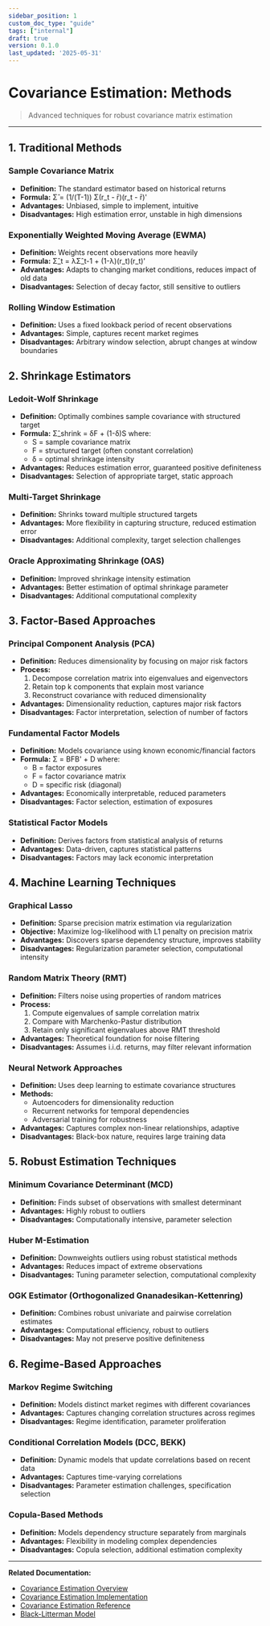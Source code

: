 ```yaml
---
sidebar_position: 1
custom_doc_type: "guide"
tags: ["internal"]
draft: true
version: 0.1.0
last_updated: '2025-05-31'
---
```


# Covariance Estimation: Methods

> Advanced techniques for robust covariance matrix estimation

---

## 1. Traditional Methods

### Sample Covariance Matrix

* **Definition:** The standard estimator based on historical returns
* **Formula:** Σ̂ = (1/(T-1)) Σ(r_t - r̄)(r_t - r̄)'
* **Advantages:** Unbiased, simple to implement, intuitive
* **Disadvantages:** High estimation error, unstable in high dimensions

### Exponentially Weighted Moving Average (EWMA)

* **Definition:** Weights recent observations more heavily
* **Formula:** Σ̂_t = λΣ̂_t-1 + (1-λ)(r_t)(r_t)'
* **Advantages:** Adapts to changing market conditions, reduces impact of old data
* **Disadvantages:** Selection of decay factor, still sensitive to outliers

### Rolling Window Estimation

* **Definition:** Uses a fixed lookback period of recent observations
* **Advantages:** Simple, captures recent market regimes
* **Disadvantages:** Arbitrary window selection, abrupt changes at window boundaries

## 2. Shrinkage Estimators

### Ledoit-Wolf Shrinkage

* **Definition:** Optimally combines sample covariance with structured target
* **Formula:** Σ̂_shrink = δF + (1-δ)S where:
  * S = sample covariance matrix
  * F = structured target (often constant correlation)
  * δ = optimal shrinkage intensity
* **Advantages:** Reduces estimation error, guaranteed positive definiteness
* **Disadvantages:** Selection of appropriate target, static approach

### Multi-Target Shrinkage

* **Definition:** Shrinks toward multiple structured targets
* **Advantages:** More flexibility in capturing structure, reduced estimation error
* **Disadvantages:** Additional complexity, target selection challenges

### Oracle Approximating Shrinkage (OAS)

* **Definition:** Improved shrinkage intensity estimation
* **Advantages:** Better estimation of optimal shrinkage parameter
* **Disadvantages:** Additional computational complexity

## 3. Factor-Based Approaches

### Principal Component Analysis (PCA)

* **Definition:** Reduces dimensionality by focusing on major risk factors
* **Process:**
  1. Decompose correlation matrix into eigenvalues and eigenvectors
  2. Retain top k components that explain most variance
  3. Reconstruct covariance with reduced dimensionality
* **Advantages:** Dimensionality reduction, captures major risk factors
* **Disadvantages:** Factor interpretation, selection of number of factors

### Fundamental Factor Models

* **Definition:** Models covariance using known economic/financial factors
* **Formula:** Σ = BFB' + D where:
  * B = factor exposures
  * F = factor covariance matrix
  * D = specific risk (diagonal)
* **Advantages:** Economically interpretable, reduced parameters
* **Disadvantages:** Factor selection, estimation of exposures

### Statistical Factor Models

* **Definition:** Derives factors from statistical analysis of returns
* **Advantages:** Data-driven, captures statistical patterns
* **Disadvantages:** Factors may lack economic interpretation

## 4. Machine Learning Techniques

### Graphical Lasso

* **Definition:** Sparse precision matrix estimation via regularization
* **Objective:** Maximize log-likelihood with L1 penalty on precision matrix
* **Advantages:** Discovers sparse dependency structure, improves stability
* **Disadvantages:** Regularization parameter selection, computational intensity

### Random Matrix Theory (RMT)

* **Definition:** Filters noise using properties of random matrices
* **Process:**
  1. Compute eigenvalues of sample correlation matrix
  2. Compare with Marchenko-Pastur distribution
  3. Retain only significant eigenvalues above RMT threshold
* **Advantages:** Theoretical foundation for noise filtering
* **Disadvantages:** Assumes i.i.d. returns, may filter relevant information

### Neural Network Approaches

* **Definition:** Uses deep learning to estimate covariance structures
* **Methods:**
  * Autoencoders for dimensionality reduction
  * Recurrent networks for temporal dependencies
  * Adversarial training for robustness
* **Advantages:** Captures complex non-linear relationships, adaptive
* **Disadvantages:** Black-box nature, requires large training data

## 5. Robust Estimation Techniques

### Minimum Covariance Determinant (MCD)

* **Definition:** Finds subset of observations with smallest determinant
* **Advantages:** Highly robust to outliers
* **Disadvantages:** Computationally intensive, parameter selection

### Huber M-Estimation

* **Definition:** Downweights outliers using robust statistical methods
* **Advantages:** Reduces impact of extreme observations
* **Disadvantages:** Tuning parameter selection, computational complexity

### OGK Estimator (Orthogonalized Gnanadesikan-Kettenring)

* **Definition:** Combines robust univariate and pairwise correlation estimates
* **Advantages:** Computational efficiency, robust to outliers
* **Disadvantages:** May not preserve positive definiteness

## 6. Regime-Based Approaches

### Markov Regime Switching

* **Definition:** Models distinct market regimes with different covariances
* **Advantages:** Captures changing correlation structures across regimes
* **Disadvantages:** Regime identification, parameter proliferation

### Conditional Correlation Models (DCC, BEKK)

* **Definition:** Dynamic models that update correlations based on recent data
* **Advantages:** Captures time-varying correlations
* **Disadvantages:** Parameter estimation challenges, specification selection

### Copula-Based Methods

* **Definition:** Models dependency structure separately from marginals
* **Advantages:** Flexibility in modeling complex dependencies
* **Disadvantages:** Copula selection, additional estimation complexity

---

**Related Documentation:**
* [Covariance Estimation Overview](./covariance-estimation-overview.md)
* [Covariance Estimation Implementation](./covariance-estimation-implementation.md)
* [Covariance Estimation Reference](./covariance-estimation-reference.md)
* [Black-Litterman Model](FinancialModels/BlackLitterman.md)